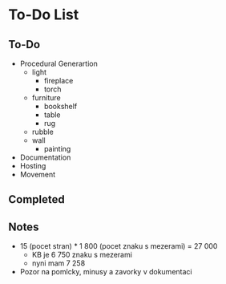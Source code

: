 # To-Do List

## To-Do

- Procedural Generartion
  - light
    - fireplace
    - torch
  - furniture
    - bookshelf
    - table
    - rug
  - rubble
  - wall
    - painting
- Documentation
- Hosting
- Movement 

## Completed

## Notes

- 15 (pocet stran) * 1 800 (pocet znaku s mezerami) = 27 000
  - KB je 6 750 znaku s mezerami
  - nyni mam 7 258
- Pozor na pomlcky, minusy a zavorky v dokumentaci

